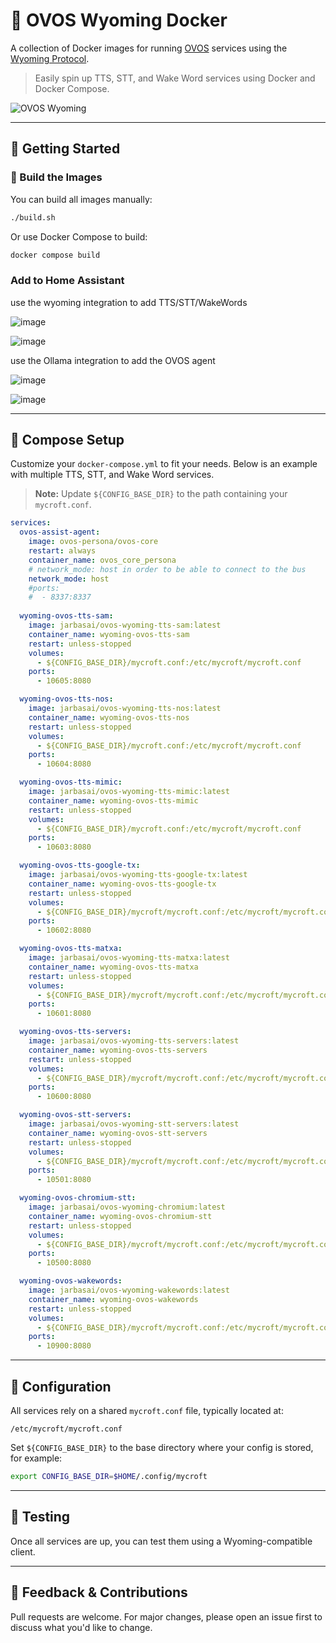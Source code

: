 # 🐳 OVOS Wyoming Docker

A collection of Docker images for running [OVOS](https://openvoiceos.org) services using the [Wyoming Protocol](https://github.com/Rhasspy/wyoming).

> Easily spin up TTS, STT, and Wake Word services using Docker and Docker Compose.

![OVOS Wyoming](https://github.com/user-attachments/assets/cc5e69ae-7549-45a9-a48f-94d57d07129c)


---

## 🚀 Getting Started

### 🔧 Build the Images

You can build all images manually:

```bash
./build.sh
```

Or use Docker Compose to build:

```bash
docker compose build
```

### Add to Home Assistant

use the wyoming integration to add TTS/STT/WakeWords

![image](https://github.com/user-attachments/assets/ad44dbea-1cae-4dbd-9a9d-0bdb9688f98f)

![image](https://github.com/user-attachments/assets/4c8ebdca-cc80-4747-ab3a-9a4b23d70343)


use the Ollama integration to add the OVOS agent

![image](https://github.com/user-attachments/assets/18e28f47-7acf-4f36-a121-4451cec66a38)

![image](https://github.com/user-attachments/assets/9f6ed44a-8303-49ee-ae9b-29604bfb38f6)

---

## 🧩 Compose Setup

Customize your `docker-compose.yml` to fit your needs. Below is an example with multiple TTS, STT, and Wake Word services.

> **Note:** Update `${CONFIG_BASE_DIR}` to the path containing your `mycroft.conf`.

```yaml
services:
  ovos-assist-agent:
    image: ovos-persona/ovos-core
    restart: always
    container_name: ovos_core_persona
    # network_mode: host in order to be able to connect to the bus
    network_mode: host
    #ports:
    #  - 8337:8337
    
  wyoming-ovos-tts-sam:
    image: jarbasai/ovos-wyoming-tts-sam:latest
    container_name: wyoming-ovos-tts-sam
    restart: unless-stopped
    volumes:
      - ${CONFIG_BASE_DIR}/mycroft.conf:/etc/mycroft/mycroft.conf
    ports:
      - 10605:8080

  wyoming-ovos-tts-nos:
    image: jarbasai/ovos-wyoming-tts-nos:latest
    container_name: wyoming-ovos-tts-nos
    restart: unless-stopped
    volumes:
      - ${CONFIG_BASE_DIR}/mycroft.conf:/etc/mycroft/mycroft.conf
    ports:
      - 10604:8080

  wyoming-ovos-tts-mimic:
    image: jarbasai/ovos-wyoming-tts-mimic:latest
    container_name: wyoming-ovos-tts-mimic
    restart: unless-stopped
    volumes:
      - ${CONFIG_BASE_DIR}/mycroft.conf:/etc/mycroft/mycroft.conf
    ports:
      - 10603:8080

  wyoming-ovos-tts-google-tx:
    image: jarbasai/ovos-wyoming-tts-google-tx:latest
    container_name: wyoming-ovos-tts-google-tx
    restart: unless-stopped
    volumes:
      - ${CONFIG_BASE_DIR}/mycroft/mycroft.conf:/etc/mycroft/mycroft.conf
    ports:
      - 10602:8080

  wyoming-ovos-tts-matxa:
    image: jarbasai/ovos-wyoming-tts-matxa:latest
    container_name: wyoming-ovos-tts-matxa
    restart: unless-stopped
    volumes:
      - ${CONFIG_BASE_DIR}/mycroft/mycroft.conf:/etc/mycroft/mycroft.conf
    ports:
      - 10601:8080

  wyoming-ovos-tts-servers:
    image: jarbasai/ovos-wyoming-tts-servers:latest
    container_name: wyoming-ovos-tts-servers
    restart: unless-stopped
    volumes:
      - ${CONFIG_BASE_DIR}/mycroft/mycroft.conf:/etc/mycroft/mycroft.conf
    ports:
      - 10600:8080

  wyoming-ovos-stt-servers:
    image: jarbasai/ovos-wyoming-stt-servers:latest
    container_name: wyoming-ovos-stt-servers
    restart: unless-stopped
    volumes:
      - ${CONFIG_BASE_DIR}/mycroft/mycroft.conf:/etc/mycroft/mycroft.conf
    ports:
      - 10501:8080

  wyoming-ovos-chromium-stt:
    image: jarbasai/ovos-wyoming-chromium:latest
    container_name: wyoming-ovos-chromium-stt
    restart: unless-stopped
    volumes:
      - ${CONFIG_BASE_DIR}/mycroft/mycroft.conf:/etc/mycroft/mycroft.conf
    ports:
      - 10500:8080

  wyoming-ovos-wakewords:
    image: jarbasai/ovos-wyoming-wakewords:latest
    container_name: wyoming-ovos-wakewords
    restart: unless-stopped
    volumes:
      - ${CONFIG_BASE_DIR}/mycroft/mycroft.conf:/etc/mycroft/mycroft.conf
    ports:
      - 10900:8080
```

---

## 📁 Configuration

All services rely on a shared `mycroft.conf` file, typically located at:

```
/etc/mycroft/mycroft.conf
```

Set `${CONFIG_BASE_DIR}` to the base directory where your config is stored, for example:

```bash
export CONFIG_BASE_DIR=$HOME/.config/mycroft
```

---

## 🧪 Testing

Once all services are up, you can test them using a Wyoming-compatible client.

---

## 💬 Feedback & Contributions

Pull requests are welcome. For major changes, please open an issue first to discuss what you'd like to change.
